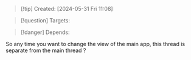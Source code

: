 
>[!tip] Created: [2024-05-31 Fri 11:08]

>[!question] Targets: 

>[!danger] Depends: 

So any time you want to change the view of the main app, this thread is separate from the main thread ?